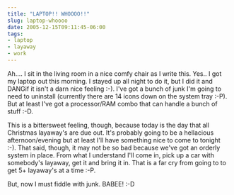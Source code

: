 ```yaml
---
title: "LAPTOP!! WHOOOO!!"
slug: laptop-whoooo
date: 2005-12-15T09:11:45-06:00
tags:
- laptop
- layaway
- work
---
```

Ah.... I sit in the living room in a nice comfy chair as I write this. Yes.. I got my laptop out this morning. I stayed up all night to do it, but I did it and DANGif it isn't a darn nice feeling :-). I've got a bunch of junk I'm going to need to uninstall (currently there are 14 icons down on the system tray :-P). But at least I've got a processor/RAM combo that can handle a bunch of stuff :-D.

This is a bittersweet feeling, though, because today is the day that all Christmas layaway's are due out. It's probably going to be a hellacious afternoon/evening but at least I'll have something nice to come to tonight :-). That said, though, it may not be so bad because we've got an orderly system in place. From what I understand I'll come in, pick up a car with somebody's layaway, get it and bring it in. That is a far cry from going to to get 5+ layaway's at a time :-P.

But, now I must fiddle with junk. BABEE! :-D
